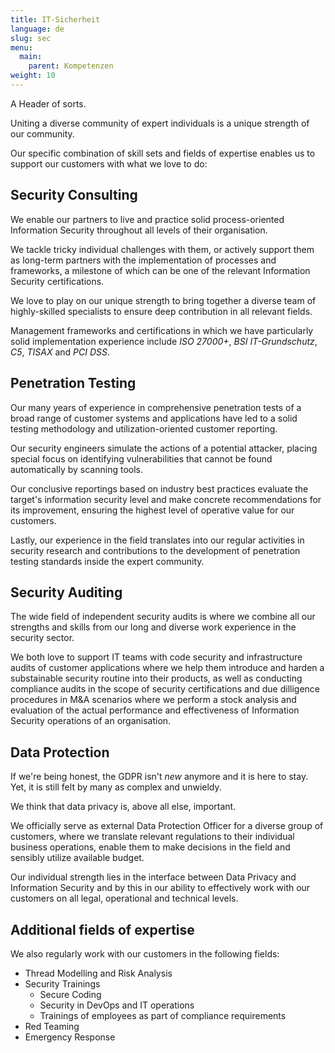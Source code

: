 ```yaml
---
title: IT-Sicherheit
language: de
slug: sec
menu:
  main:
    parent: Kompetenzen
weight: 10
---
```


<p class="lead">
   A Header of sorts.
</p>

Uniting a diverse community of expert individuals is a unique strength of our community.

Our specific combination of skill sets and fields of expertise enables us to support our customers with what we love to do:

## Security Consulting

We enable our partners to live and practice solid process-oriented Information Security throughout all levels of their organisation.

We tackle tricky individual challenges with them, or actively support them as long-term partners with the implementation of processes and frameworks, a milestone of which can be one of the relevant Information Security certifications.

We love to play on our unique strength to bring together a diverse team of highly-skilled specialists to ensure deep contribution in all relevant fields.

Management frameworks and certifications in which we have particularly solid implementation experience include _ISO 27000+_, _BSI IT-Grundschutz_, _C5_, _TISAX_ and _PCI DSS_.

## Penetration Testing

Our many years of experience in comprehensive penetration tests of a broad range of customer systems and applications have led to a solid testing methodology and utilization-oriented customer reporting. 

Our security engineers simulate the actions of a potential attacker, placing special focus on identifying vulnerabilities that cannot be found automatically by scanning tools.

Our conclusive reportings based on industry best practices evaluate the target's information security level and make concrete recommendations for its improvement, ensuring the highest level of operative value for our customers. 

Lastly, our experience in the field translates into our regular activities in security research and contributions to the development of penetration testing standards inside the expert community.

## Security Auditing

The wide field of independent security audits is where we combine all our strengths and skills from our long and diverse work experience in the security sector.

We both love to support IT teams with code security and infrastructure audits of customer applications where we help them introduce and harden a substainable security routine into their products, as well as conducting compliance audits in the scope of security certifications and due dilligence procedures in M&A scenarios where we perform a stock analysis and evaluation of the actual performance and effectiveness of Information Security operations of an organisation.

## Data Protection

If we're being honest, the GDPR isn't _new_ anymore and it is here to stay. Yet, it is still felt by many as complex and unwieldy.

We think that data privacy is, above all else, important.

We officially serve as external Data Protection Officer for a diverse group of customers, where we translate relevant regulations to their individual business operations, enable them to make decisions in the field and sensibly utilize available budget.

Our individual strength lies in the interface between Data Privacy and Information Security and by this in our ability to effectively work with our customers on all legal, operational and technical levels.

## Additional fields of expertise

We also regularly work with our customers in the following fields:
* Thread Modelling and Risk Analysis
* Security Trainings
  * Secure Coding
  * Security in DevOps and IT operations
  * Trainings of employees as part of compliance requirements
* Red Teaming
* Emergency Response

